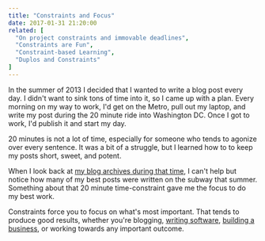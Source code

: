 ```yaml
---
title: "Constraints and Focus"
date: 2017-01-31 21:20:00
related: [
  "On project constraints and immovable deadlines",
  "Constraints are Fun",
  "Constraint-based Learning",
  "Duplos and Constraints"
]
---
```


In the summer of 2013 I decided that I wanted to write a blog post every day. I didn't want to sink tons of time into it, so I came up with a plan. Every morning on my way to work, I'd get on the Metro, pull out my laptop, and write my post during the 20 minute ride into Washington DC. Once I got to work, I'd publish it and start my day.

20 minutes is not a lot of time, especially for someone who tends to agonize over every sentence. It was a bit of a struggle, but I learned how to to keep my posts short, sweet, and potent.

When I look back at [my blog archives during that time]({{site.url}}/archives/#y2013), I can't help but notice how many of my best posts were written on the subway that summer. Something about that 20 minute time-constraint gave me the focus to do my best work.

Constraints force you to focus on what's most important. That tends to produce good results, whether you're blogging, [writing software]({{site.url}}/2015/02/09/on-project-constraints-and-immovable-deadlines/), [building a business](http://www.businessinsider.com/why-raising-too-much-money-can-harm-your-startup-2016-7), or working towards any important outcome.
